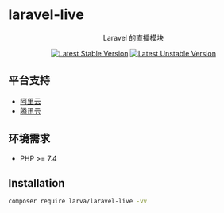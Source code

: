 # laravel-live

<p align="center">Laravel 的直播模块</p>

<p align="center">
<a href="https://packagist.org/packages/larva/laravel-live"><img src="https://poser.pugx.org/larva/laravel-live/v/stable.svg" alt="Latest Stable Version"></a>
<a href="https://packagist.org/packages/larva/laravel-live"><img src="https://poser.pugx.org/larva/laravel-live/v/unstable.svg" alt="Latest Unstable Version"></a>
</p>

## 平台支持

- [阿里云](https://www.aliyun.com/product/live)
- [腾讯云](https://cloud.tencent.com/product/css)

## 环境需求

- PHP >= 7.4

## Installation

```bash
composer require larva/laravel-live -vv
```
